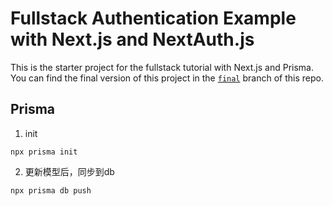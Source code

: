 # Fullstack Authentication Example with Next.js and NextAuth.js

This is the starter project for the fullstack tutorial with Next.js and Prisma. You can find the final version of this project in the [`final`](https://github.com/prisma/blogr-nextjs-prisma/tree/final) branch of this repo.


## Prisma

1. init
```
npx prisma init
```

2. 更新模型后，同步到db
```
npx prisma db push
```
